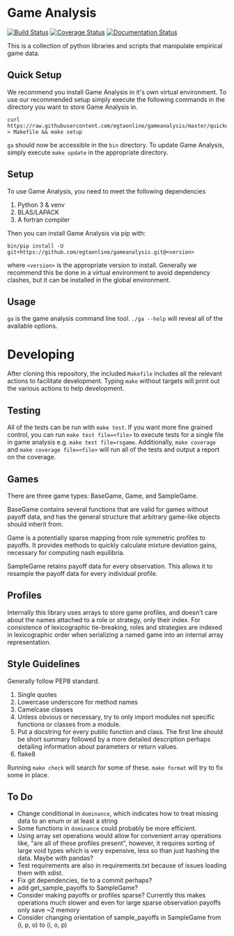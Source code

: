 Game Analysis
=============

[![Build Status](https://travis-ci.org/egtaonline/gameanalysis.svg?branch=master)](https://travis-ci.org/egtaonline/gameanalysis)
[![Coverage Status](https://coveralls.io/repos/github/egtaonline/gameanalysis/badge.svg?branch=master)](https://coveralls.io/github/egtaonline/gameanalysis?branch=master)
[![Documentation Status](https://readthedocs.org/projects/gameanalysis/badge/?version=latest)](http://gameanalysis.readthedocs.io/en/latest/?badge=latest)


This is a collection of python libraries and scripts that manipulate empirical game data.


Quick Setup
-----------

We recommend you install Game Analysis in it's own virtual environment.
To use our recommended setup simply execute the following commands in the directory you want to store Game Analysis in.

```
curl https://raw.githubusercontent.com/egtaonline/gameanalysis/master/quickuse_makefile > Makefile && make setup
```

`ga` should now be accessible in the `bin` directory.
To update Game Analysis, simply execute `make update` in the appropriate directory.


Setup
-----

To use Game Analysis, you need to meet the following dependencies

1. Python 3 & venv
2. BLAS/LAPACK
3. A fortran compiler


Then you can install Game Analysis via pip with:

```
bin/pip install -U git+https://github.com/egtaonline/gameanalysis.git@<version>
```

where `<version>` is the appropriate version to install.
Generally we recommend this be done in a virtual environment to avoid dependency clashes, but it can be installed in the global environment.


Usage
-----

`ga` is the game analysis command line tool.
`./ga --help` will reveal all of the available options.


Developing
==========

After cloning this repository, the included `Makefile` includes all the relevant actions to facilitate development.
Typing `make` without targets will print out the various actions to help development.


Testing
-------

All of the tests can be run with `make test`.
If you want more fine grained control, you can run `make test file=<file>` to execute tests for a single file in game analysis e.g. `make test file=rsgame`.
Additionally, `make coverage` and `make coverage file=<file>` will run all of the tests and output a report on the coverage.


Games
-----

There are three game types: BaseGame, Game, and SampleGame.

BaseGame contains several functions that are valid for games without payoff data, and has the general structure that arbitrary game-like objects should inherit from.

Game is a potentially sparse mapping from role symmetric profiles to payoffs.
It provides methods to quickly calculate mixture deviation gains, necessary for computing nash equilibria.

SampleGame retains payoff data for every observation.
This allows it to resample the payoff data for every individual profile.


Profiles
--------

Internally this library uses arrays to store game profiles, and doesn't care about the names attached to a role or strategy, only their index. For consistence of lexicographic tie-breaking, roles and strategies are indexed in lexicographic order when serializing a named game into an internal array representation.


Style Guidelines
----------------

Generally follow PEP8 standard.

1. Single quotes
2. Lowercase underscore for method names
3. Camelcase classes
4. Unless obvious or necessary, try to only import modules not specific
   functions or classes from a module.
5. Put a docstring for every public function and class. The first line should
   be short summary followed by a more detailed description perhaps detailing
   information about parameters or return values.
6. flake8

Running `make check` will search for some of these.
`make format` will try to fix some in place.


To Do
-----

- Change conditional in `dominance`, which indicates how to treat missing data to an enum or at least a string
- Some functions in `dominance` could probably be more efficient.
- Using array set operations would allow for convenient array operations like, "are all of these profiles present", however, it requires sorting of large void types which is very expensive, less so than just hashing the data. Maybe with pandas?
- Test requirements are also in requirements.txt because of issues loading them with xdist.
- Fix git dependencies, tie to a commit perhaps?
- add get_sample_payoffs to SampleGame?
- Consider making payoffs or profiles sparse? Currently this makes operations much slower and even for large sparse observation payoffs only save ~2 memory
- Consider changing orientation of sample_payoffs in SampleGame from (i, p, o) to (i, o, p)
